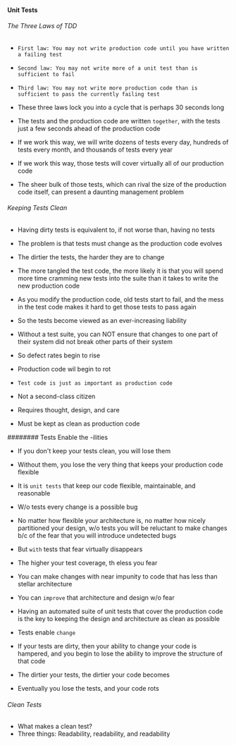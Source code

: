 #### Unit Tests

###### The Three Laws of TDD

- `First law: You may not write production code until you have written a failing test`
- `Second law: You may not write more of a unit test than is sufficient to fail`
- `Third law: You may not write more production code than is sufficient to pass the currently failing test`

- These three laws lock you into a cycle that is perhaps 30 seconds long
- The tests and the production code are written `together`, with the tests just a few seconds ahead of the production code

- If we work this way, we will write dozens of tests every day, hundreds of tests every month, and thousands of tests every year
- If we work this way, those tests will cover virtually all of our production code 
- The sheer bulk of those tests, which can rival the size of the production code itself, can present a daunting management problem

###### Keeping Tests Clean

- Having dirty tests is equivalent to, if not worse than, having no tests
- The problem is that tests must change as the production code evolves
- The dirtier the tests, the harder they are to change
- The more tangled the test code, the more likely it is that you will spend more time cramming new tests into the suite than it takes to write the new production code
- As you modify the production code, old tests start to fail, and the mess in the test code makes it hard to get those tests to pass again
- So the tests become viewed as an ever-increasing liability

- Without a test suite, you can NOT ensure that changes to one part of their system did not break other parts of their system
- So defect rates begin to rise
- Production code wil begin to rot

- `Test code is just as important as production code`
- Not a second-class citizen
- Requires thought, design, and care
- Must be kept as clean as production code

######## Tests Enable the -ilities

- If you don't keep your tests clean, you will lose them
- Without them, you lose the very thing that keeps your production code flexible
- It is `unit tests` that keep our code flexible, maintainable, and reasonable
- W/o tests every change is a possible bug
- No matter how flexible your architecture is, no matter how nicely partitioned your design, w/o tests you will be reluctant to make changes b/c of the fear that you will introduce undetected bugs

- But `with` tests that fear virtually disappears
- The higher your test coverage, th eless you fear
- You can make changes with near impunity to code that has less than stellar architecture 
- You can `improve` that architecture and design w/o fear

- Having an automated suite of unit tests that cover the production code is the key to keeping the design and architecture as clean as possible
- Tests enable `change`

- If your tests are dirty, then your ability to change your code is hampered, and you begin to lose the ability to improve the structure of that code
- The dirtier your tests, the dirtier your code becomes
- Eventually you lose the tests, and your code rots

###### Clean Tests

- What makes a clean test?
- Three things: Readability, readability, and readability